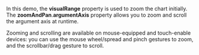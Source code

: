 In&nbsp;this demo, the **visualRange** property is&nbsp;used to&nbsp;zoom the chart initially. The **zoomAndPan**.**argumentAxis** property allows you to&nbsp;zoom and scroll the argument axis at&nbsp;runtime.

Zooming and scrolling are available on&nbsp;mouse-equipped and touch-enable devices: you can use the mouse wheel/spread and pinch gestures to&nbsp;zoom, and the scrollbar/drag gesture to&nbsp;scroll.